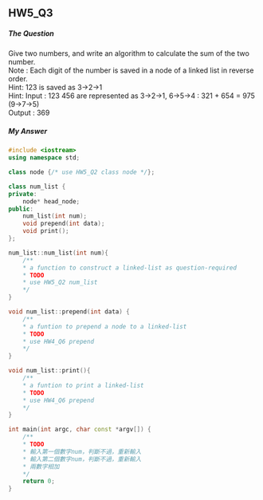 ## HW5_Q3

##### The Question

Give two numbers, and write an algorithm to calculate the sum of the two number.  
Note : Each digit of the number is saved in a node of a linked list in reverse order.  
Hint: 123 is saved as 3->2->1  
Hint: Input : 123 456 are represented as 3->2->1, 6->5->4 : 321 + 654 = 975 (9->7->5)  
Output : 369  

##### My Answer

``` c++
#include <iostream>
using namespace std;

class node {/* use HW5_Q2 class node */};

class num_list {
private:
    node* head_node;
public:
    num_list(int num);
    void prepend(int data);
    void print();
};

num_list::num_list(int num){
    /**
    * a function to construct a linked-list as question-required
    * TODO
    * use HW5_Q2 num_list
    */
}

void num_list::prepend(int data) {
    /**
    * a funtion to prepend a node to a linked-list
    * TODO
    * use HW4_Q6 prepend
    */
}

void num_list::print(){
    /**
    * a funtion to print a linked-list
    * TODO
    * use HW4_Q6 prepend
    */
}

int main(int argc, char const *argv[]) {
    /**
    * TODO
    * 輸入第一個數字num，判斷不過，重新輸入
    * 輸入第二個數字num，判斷不過，重新輸入
    * 兩數字相加
    */
    return 0;
}

```
